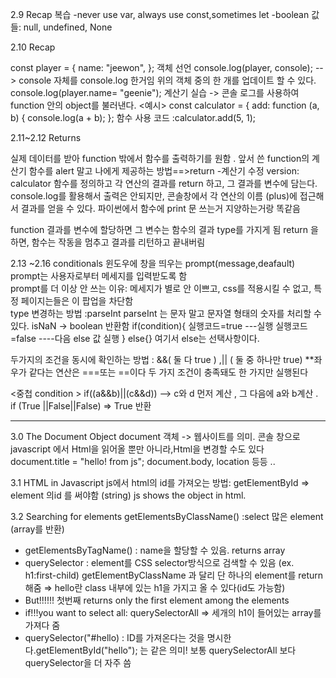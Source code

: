 2.9 Recap
복습
-never use var, always use const,sometimes let
-boolean 값들: null, undefined, None

2.10 Recap

const player = {
name: "jeewon", }; 객체 선언
console.log(player, console); --> console 자체를 console.log 한거임
위의 객체 중의 한 개를 업데이트 할 수 있다. console.log(player.name= "geenie");
계산기 실습 -> 콘솔 로그를 사용하여 function 안의 object를 불러낸다.
<예시>
const calculator = {
add: function (a, b) {
console.log(a + b);
};
함수 사용 코드 :calculator.add(5, 1);

2.11~2.12 Returns

실제 데이터를 받아 function 밖에서 함수를 출력하기를 원함 . 앞서 쓴 function의 계산기 함수를 alert 말고 나에게 제공하는 방법==>return -계산기 수정 version: calculator 함수를 정의하고 각 연산의 결과를 return 하고, 그 결과를 변수에 담는다. console.log를 활용해서 출력은 안되지만, 콘솔창에서 각 연산의 이름 (plus)에 접근해서 결과를 얻을 수 있다.
파이썬에서 함수에 print 문 쓰는거 지양하는거랑 똑같음

function 결과를 변수에 할당하면 그 변수는 함수의 결과 type를 가지게 됨
return 을 하면, 함수는 작동을 멈추고 결과를 리턴하고 끝내버림

2.13 ~2.16 conditionals
윈도우에 창을 띄우는 prompt(message,deafault)
prompt는 사용자로부터 메세지를 입력받도록 함  
prompt를 더 이상 안 쓰는 이유: 메세지가 별로 안 이쁘고, css를 적용시킬 수 없고, 특정 페이지는들은 이 팝업을 차단함  
type 변경하는 방법 :parseInt
parseInt 는 문자 말고 문자열 형태의 숫자를 처리할 수 있다.
isNaN -> boolean 반환함
if(condition){
실행코드=true ---실행
실행코드=false ----다음 else 값 실행
} else{}
여기서 else는 선택사항이다.

두가지의 조건을 동시에 확인하는 방법 : &&( 둘 다 true ) ,|| ( 둘 중 하나만 true)
\*\*좌우가 같다는 연산은 ===또는 ==이다
두 가지 조건이 충족돼도 한 가지만 실행된다

<중첩 condition >
if((a&&b)||(c&&d)) --> c와 d 먼저 계산 , 그 다음에 a와 b계산 .
if (True ||False||False) => True 반환

---

3.0 The Document Object
document 객체 -> 웹사이트를 의미.
콘솔 창으로 javascript 에서 Html을 읽어올 뿐만 아니라,Html을 변경할 수도 있다 document.title = "hello! from js";
document.body, location 등등 ..

3.1 HTML in Javascript
js에서 html의 id를 가져오는 방법:
getElementById => element 의id 를 써야함 (string)
js shows the object in html.

3.2 Searching for elements
getElementsByClassName() :select 많은 element (array를 반환)

- getElementsByTagName() : name을 할당할 수 있음. returns array
- querySelector : element를 CSS selector방식으로 검색할 수 있음 (ex. h1:first-child)
  getElementByClassName 과 달리 단 하나의 element를 return해줌
  ⇒ hello란 class 내부에 있는 h1을 가지고 올 수 있다(id도 가능함)
- But!!!!!! 첫번째 returns only the first element among the elements
- if!!!you want to select all: querySelectorAll
  ⇒ 세개의 h1이 들어있는 array를 가져다 줌
- querySelector("#hello) :
  ID를 가져온다는 것을 명시한다.getElementById("hello"); 는 같은 의미!
  보통 querySelectorAll 보다 querySelector을 더 자주 씀
